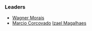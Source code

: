 ### Leaders
* [Wagner Morais ](mailto:wagner.morais@owasp.org)
* [Marcio Corcovado](mailto:marcio.corcovado@owasp.org)
  [Izael Magalhaes](mailto:izael.magalhaes@owasp.org)
